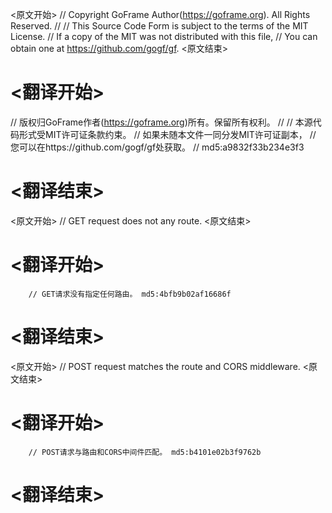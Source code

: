 
<原文开始>
// Copyright GoFrame Author(https://goframe.org). All Rights Reserved.
//
// This Source Code Form is subject to the terms of the MIT License.
// If a copy of the MIT was not distributed with this file,
// You can obtain one at https://github.com/gogf/gf.
<原文结束>

# <翻译开始>
// 版权归GoFrame作者(https://goframe.org)所有。保留所有权利。
//
// 本源代码形式受MIT许可证条款约束。
// 如果未随本文件一同分发MIT许可证副本，
// 您可以在https://github.com/gogf/gf处获取。
// md5:a9832f33b234e3f3
# <翻译结束>


<原文开始>
// GET request does not any route.
<原文结束>

# <翻译开始>
		// GET请求没有指定任何路由。 md5:4bfb9b02af16686f
# <翻译结束>


<原文开始>
// POST request matches the route and CORS middleware.
<原文结束>

# <翻译开始>
		// POST请求与路由和CORS中间件匹配。 md5:b4101e02b3f9762b
# <翻译结束>

